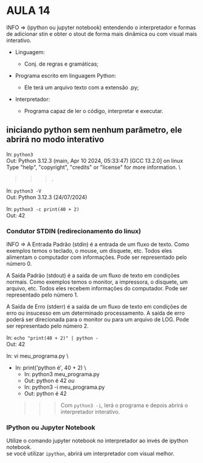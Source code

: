 # AULA 14

INFO => (ipython ou jupyter notebook)
entendendo o interpretador e formas de adicionar stin e obter o stout de forma mais dinâmica ou com visual mais interativo.

- Linguagem:
  - Conj. de regras e gramáticas;

- Programa escrito em linguagem Python:
  - Ele terá um arquivo texto com a extensão .py;

- Interpretador:
  - Programa capaz de ler o código, interpretar e executar.

## iniciando python sem nenhum parâmetro, ele abrirá no modo interativo

In: `python3` \
Out: Python 3.12.3 (main, Apr 10 2024, 05:33:47) [GCC 13.2.0] on linux \
Type "help", "copyright", "credits" or "license" for more information. \
>>> .

In: `python3 -V` \
Out: Python 3.12.3 (24/07/2024)

In: `python3 -c print(40 + 2)` \
Out: 42

### Condutor STDIN (redirecionamento do linux)

INFO =>
  A Entrada Padrão (stdin) é a entrada de um fluxo de texto. Como exemplos temos o teclado, o mouse, um disquete, etc. Todos eles alimentam o computador com informações. Pode ser representado pelo número 0.

  A Saída Padrão (stdout) é a saída de um fluxo de texto em condições normais. Como exemplos temos o monitor, a impressora, o disquete, um arquivo, etc. Todos eles recebem informações do computador. Pode ser representado pelo número 1.

  A Saída de Erro (stderr) é a saída de um fluxo de texto em condições de erro ou insucesso em um determinado processamento. A saída de erro poderá ser direcionada para o monitor ou para um arquivo de LOG. Pode ser representado pelo número 2.

In: `echo "print(40 + 2)" | python -` \
Out: 42

In: vi meu_programa.py \

- In: print('python é', 40 + 2) \
  - In: python3 meu_programa.py
  - Out: python é 42 *ou*
  - In: python3 -i meu_programa.py
  - Out: python é 42
  >>> Com `python3 -i`, lerá o programa e depois abrirá o interpretador interativo.

### IPython ou Jupyter Notebook

Utilize o comando jupyter notebook no interpretador ao invés de ipython notebook. \
se você utilizar `ipython`, abrirá um interpretador com visual melhor.
